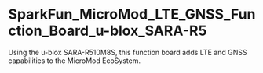 # SparkFun_MicroMod_LTE_GNSS_Function_Board_u-blox_SARA-R5
Using the u-blox SARA-R510M8S, this function board adds LTE and GNSS capabilities to the MicroMod EcoSystem.
